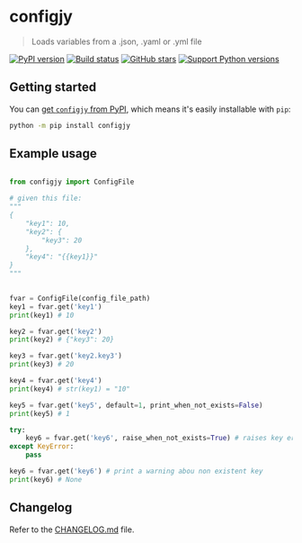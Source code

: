 # configjy

> Loads variables from a .json, .yaml or .yml file

[![PyPI version][pypi-image]][pypi-url]
[![Build status][build-image]][build-url]
[![GitHub stars][stars-image]][stars-url]
[![Support Python versions][versions-image]][versions-url]



## Getting started

You can [get `configjy` from PyPI](https://pypi.org/project/configjy),
which means it's easily installable with `pip`:

```bash
python -m pip install configjy
```


## Example usage

```python

from configjy import ConfigFile

# given this file:
"""
{
    "key1": 10,
    "key2": {
        "key3": 20
    },
    "key4": "{{key1}}"
}
"""

        
fvar = ConfigFile(config_file_path)
key1 = fvar.get('key1')
print(key1) # 10

key2 = fvar.get('key2')
print(key2) # {"key3": 20}

key3 = fvar.get('key2.key3')
print(key3) # 20

key4 = fvar.get('key4')
print(key4) # str(key1) = "10"

key5 = fvar.get('key5', default=1, print_when_not_exists=False)
print(key5) # 1

try:
    key6 = fvar.get('key6', raise_when_not_exists=True) # raises key error
except KeyError:
    pass

key6 = fvar.get('key6') # print a warning abou non existent key
print(key6) # None


```



## Changelog

Refer to the [CHANGELOG.md](https://github.com/henriquelino/configjy/blob/main/CHANGELOG.md) file.



<!-- Badges -->

[pypi-image]: https://img.shields.io/pypi/v/configjy
[pypi-url]: https://pypi.org/project/configjy/

[build-image]: https://github.com/henriquelino/configjy/actions/workflows/build.yaml/badge.svg
[build-url]: https://github.com/henriquelino/configjy/actions/workflows/build.yaml

[stars-image]: https://img.shields.io/github/stars/henriquelino/configjy
[stars-url]: https://github.com/henriquelino/configjy

[versions-image]: https://img.shields.io/pypi/pyversions/configjy
[versions-url]: https://pypi.org/project/configjy/

